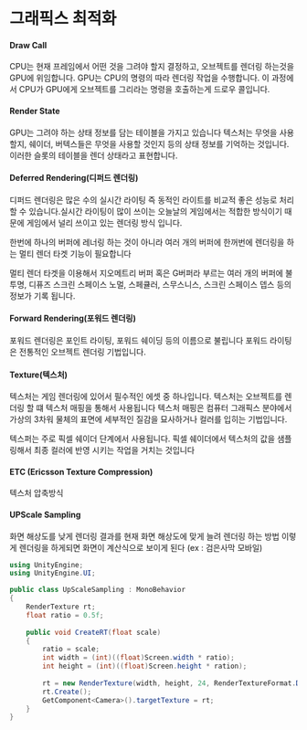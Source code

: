 # 그래픽스 최적화

#### Draw Call

CPU는 현재 프레임에서 어떤 것을 그려야 할지 결정하고, 오브젝트를 렌더링 하는것을 GPU에 위임합니다. GPU는 CPU의 명령의 따라 렌더링 작업을 수행합니다. 이 과정에서 CPU가 GPU에게 오브젝트를 그리라는 명령을 호출하는게 드로우 콜입니다.

#### Render State

GPU는 그려야 하는 상태 정보를 담는 테이블을 가지고 있습니다 텍스처는 무엇을 사용할지, 쉐이더, 버텍스들은 무엇을 사용할 것인지 등의  상태 정보를 기억하는 것입니다.  이러한 슬롯의 테이블을 렌더 상태라고 표현합니다.



#### Deferred Rendering(디퍼드 렌더링)

디퍼드 렌더링은 많은 수의 실시간 라이팅 즉 동적인 라이트를 비교적 좋은 성능로 처리할 수 있습니다.실시간 라이팅이 많이 쓰이는 오늘날의 게임에서는 적합한 방식이기 때문에 게임에서 널리 쓰이고 있는 렌더링 방식 입니다.

한번에 하나의 버퍼에 레너링 하는 것이 아니라 여러 개의 버퍼에 한꺼번에 렌더링을 하는 멀티 렌더 타겟 기능이 필요합니다

멀티 렌더 타겟을 이용해서 지오메트리 버퍼 혹은 G버퍼라 부르는 여러 개의 버퍼에 불투명, 디퓨즈 스크린 스페이스 노멀, 스페큘러, 스무스니스, 스크린 스페이스 뎁스 등의 정보가 기록 됩니다.



#### Forward Rendering(포워드 렌더링)

포워드 렌더링은  포인트 라이팅, 포워드 쉐이딩 등의 이름으로 불립니다 포워드 라이팅은 전통적인 오브젝트 렌더링 기법입니다.



#### Texture(텍스처)

텍스처는 게임 렌더링에 있어서 필수적인 에셋 중 하나입니다. 텍스처는 오브젝트를 렌더링 할 떄 텍스처 매핑을 통해서 사용됩니다 텍스처 매핑은 컴퓨터 그래픽스 분야에서 가상의 3차워 물체의 표면에 세부적인 질감을 묘사하거나 컬러를 입히는 기법입니다.

텍스퍼는 주로 픽셀 쉐이더 단계에서 사용됩니다. 픽셀 쉐이더에서 텍스처의 값을 샘플링해서 최종 컬러에 반영 시키는 작업을 거치는 것입니다



#### ETC (Ericsson Texture Compression)

텍스처 압축방식



#### UPScale Sampling

화면 해상도를 낮게 렌더링 결과를 현재 화면 해상도에 맞게 늘려 렌더링 하는 방법 이렇게 렌더링을 하게되면 화면이 계산식으로 보이게 된다 (ex : 검은사막 모바일)

```c#
using UnityEngine;
using UnityEngine.UI;

public class UpScaleSampling : MonoBehavior
{
	RenderTexture rt;
	float ratio = 0.5f;
	
	public void CreateRT(float scale)
    {
    	ratio = scale;
    	int width = (int)((float)Screen.width * ratio);
    	int height = (int)((float)Screen.height * ration);
    	
    	rt = new RenderTexture(width, height, 24, RenderTextureFormat.DefaultHDR);
    	rt.Create();
    	GetComponent<Camera>().targetTexture = rt;
    }
}
```



#### 